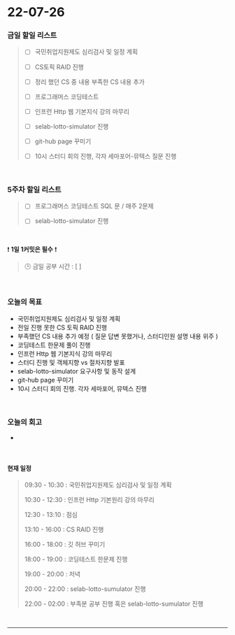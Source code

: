 # 22-07-26
 ### 금일 할일 리스트 
> - [ ] 국민취업지원제도 심리검사 및 일정 계획
>
> - [ ]  CS토픽 RAID 진행 
>
> - [ ]  정리 했던 CS 중 내용 부족한 CS 내용 추가
>
> - [ ]  프로그래머스 코딩테스트
>
> - [ ]  인프런 Http 웹 기본지식 강의 마무리
>
> - [ ]  selab-lotto-simulator 진행
>
> - [ ]  git-hub page 꾸미기
>
> - [ ]  10시 스터디 회의 진행, 각자 세마포어-뮤텍스 질문 진행

<br/>

### 5주차 할일 리스트  

> - [ ]  프로그래머스 코딩테스트 SQL 문 / 매주 2문제  
>
> - [ ]  selab-lotto-simulator 진행

<br/>

❗ **1일 1커밋은 필수** ❗
> 🕒 금일 공부 시간 :  [  ]    
  
<br/>

### 오늘의 목표
- 국민취업지원제도 심리검사 및 일정 계획
- 전일 진행 못한 CS 토픽 RAID 진행
- 부족했던 CS 내용 추가 예정 ( 질문 답변 못했거나, 스터디인원 설명 내용 위주 )
- 코딩테스트 한문제 풀이 진행
- 인프런 Http 웹 기본지식 강의 마무리
- 스터디 진행 및 객체지향 vs 절차지향 발표
- selab-lotto-simulator 요구사항 및 동작 설계
- git-hub page 꾸미기
- 10시 스터디 회의 진행. 각자 세마포어, 뮤텍스 진행

<br>

### 오늘의 회고
- 


<br>

#### 현재 일정  
> 09:30 - 10:30 : 국민취업지원제도 심리검사 및 일정 계획
>
> 10:30 - 12:30 : 인프런 Http 기본원리 강의 마무리
>
> 12:30 - 13:10 : 점심
>
> 13:10 - 16:00 : CS RAID 진행
>
> 16:00 - 18:00 : 깃 허브 꾸미기
>
> 18:00 - 19:00 : 코딩테스트 한문제 진행
>
> 19:00 - 20:00 : 저녁
>
> 20:00 - 22:00 : selab-lotto-sumulator 진행
>
> 22:00 - 02:00 : 부족분 공부 진행 혹은 selab-lotto-sumulator 진행

<br/>

------------  